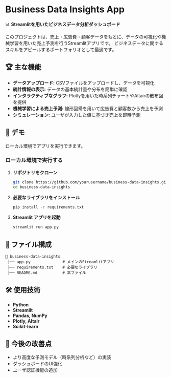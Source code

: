 # Business Data Insights App

📊 **Streamlitを用いたビジネスデータ分析ダッシュボード**

このプロジェクトは、売上・広告費・顧客データをもとに、データの可視化や機械学習を用いた売上予測を行うStreamlitアプリです。 
ビジネスデータに関するスキルをアピールするポートフォリオとして最適です。

## 🏆 主な機能

- **データアップロード:** CSVファイルをアップロードし、データを可視化
- **統計情報の表示:** データの基本統計量や分布を簡単に確認
- **インタラクティブなグラフ:** Plotlyを用いた時系列チャートやAltairの散布図を提供
- **機械学習による売上予測:** 線形回帰を用いて広告費と顧客数から売上を予測
- **シミュレーション:** ユーザが入力した値に基づき売上を即時予測

## 🚀 デモ

ローカル環境でアプリを実行できます。

### ローカル環境で実行する

1. **リポジトリをクローン**
    ```bash
    git clone https://github.com/yourusername/business-data-insights.git
    cd business-data-insights
    ```

2. **必要なライブラリをインストール**
    ```bash
    pip install -r requirements.txt
    ```

3. **Streamlit アプリを起動**
    ```bash
    streamlit run app.py
    ```

## 📂 ファイル構成
```
📂 business-data-insights
 ├── app.py              # メインのStreamlitアプリ
 ├── requirements.txt    # 必要なライブラリ
 ├── README.md           # 本ファイル
```

## 🛠 使用技術

- **Python**
- **Streamlit**
- **Pandas, NumPy**
- **Plotly, Altair**
- **Scikit-learn**

## 🎯 今後の改善点

- より高度な予測モデル（時系列分析など）の実装
- ダッシュボードのUI強化
- ユーザ認証機能の追加

